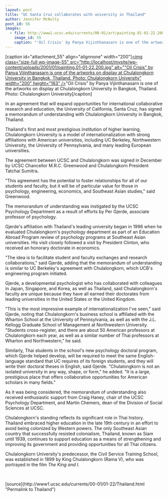 ```yaml
---
layout: post
title: "UC Santa Cruz collaborates with university in Thailand"
author: Jennifer McNulty
post_id: 56
images:
  - file: http://www1.ucsc.edu/currents/00-01/art/painting.01-01-22.200.jpg
    image_id: 55
    caption: "'Oil Crisis' by Panya Vijinthanasarn is one of the artworks on display at Chulalongkorn University in Bangkok, Thailand. Photo: Chulalongkorn University"
---
```


[caption id="attachment_55" align="alignnone" width="200"]<a href="http://localhost/mysite/wp-content/uploads/2001/01/painting.01-01-22.200.jpg"><img class="size-full wp-image-55" src="http://localhost/mysite/wp-content/uploads/2001/01/painting.01-01-22.200.jpg" alt=""Oil Crisis" by Panya Vijinthanasarn is one of the artworks on display at Chulalongkorn University in Bangkok, Thailand. Photo: Chulalongkorn University" width="200" height="163" /></a>"Oil Crisis" by Panya Vijinthanasarn is one of the artworks on display at Chulalongkorn University in Bangkok, Thailand. Photo: Chulalongkorn University[/caption]
<p>
  In an agreement that will expand opportunities for international collaborative research and education, the University of California, Santa Cruz, has signed a memorandum of understanding with Chulalongkorn University in Bangkok, Thailand.
</p>Thailand's first and most prestigious institution of higher learning, Chulalongkorn University is a model of internationalization with strong affiliations with American universities, including UC Berkeley, Northwestern University, the University of Pennsylvania, and many leading European universities.
<p>
  The agreement between UCSC and Chulalongkorn was signed in December by UCSC Chancellor M.R.C. Greenwood and Chulalongkorn President Tatchai Sumitra<b>.</b>
</p>
<p>
  "This agreement has the potential to foster relationships for all of our students and faculty, but it will be of particular value for those in psychology, engineering, economics, and Southeast Asian studies," said Greenwood.
</p>
<p>
  The memorandum of understanding was instigated by the UCSC Psychology Department as a result of efforts by Per Gjerde, associate professor of psychology.
</p>
<p>
  Gjerde's affiliation with Thailand's leading university began in 1996 when he evaluated Chulalongkorn's psychology department as part of an Education Abroad Program review of psychology programs at Southeast Asian universities. His visit closely followed a visit by President Clinton, who received an honorary doctorate in economics.
</p>
<p>
  "The idea is to facilitate student and faculty exchanges and research collaborations," said Gjerde, adding that the memorandum of understanding is similar to UC Berkeley's agreement with Chulalongkorn, which UCB's engineering program initiated.
</p>
<p>
  Gjerde, a developmental psychologist who has collaborated with colleagues in Japan, Singapore, and Korea, as well as Thailand, said Chulalongkorn's faculty are unique because they have all earned their doctorates from leading universities in the United States or the United Kingdom.
</p>
<p>
  "This is the most impressive example of internationalization I've seen," said Gjerde, noting that Chulalongkorn's business school is affiliated with the Wharton School at the University of Pennsylvania, as well as with the J.L. Kellogg Graduate School of Management at Northwestern University. "Students cross-register, and there are about 50 American professors at Chulalongkorn each year, as well as a similar number of Thai professors at Wharton and Northwestern," he said.
</p>
<p>
  Similarly, Thai students in the school's new psychology doctoral program, which Gjerde helped develop, will be required to meet the same English-language standard that UC requires of its foreign students, and they will write their doctoral theses in English, said Gjerde. "Chulalongkorn is not an isolated university in any way, shape, or form," he added. "It is a large, prestigious place that offers collaborative opportunities for American scholars in many fields."
</p>
<p>
  As it was being considered, the memorandum of understanding also received enthusiastic support from Craig Haney, chair of the UCSC Psychology Department, and Martin Chemers, dean of the Division of Social Sciences at UCSC.
</p>
<p>
  Chulalongkorn's standing reflects its significant role in Thai history. Thailand embraced higher education in the late 19th century in an effort to avoid being colonized by Western powers. The only Southeast Asian country that successfully resisted colonialism, Thailand, known as Siam until 1939, continues to support education as a means of strengthening and improving its government and providing opportunities for all Thai citizens.
</p>
<p>
  Chulalongkorn University's predecessor, the Civil Service Training School, was established in 1899 by King Chulalongkorn (Rama V), who was portrayed in the film <i>The King and I.</i>
</p>
<p>
  <br>

</p>
[source](http://www1.ucsc.edu/currents/00-01/01-22/Thailand.html "Permalink to Thailand")
